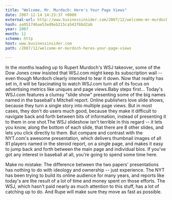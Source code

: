 ```yaml
---
title: "Welcome, Mr. Murdoch: Here's Your Page Views"
date: 2007-12-14 14:23:37 +0000
external-url: http://www.businessinsider.com/2007/12/welcome-mr-murdoch-heres-your-page-views
hash: aa951746ae53ed8eb215ca543f6bd2ab
year: 2007
month: 12
scheme: http
host: www.businessinsider.com
path: /2007/12/welcome-mr-murdoch-heres-your-page-views

---
```


In the months leading up to Rupert Murdoch's WSJ takeover, some of the Dow Jones crew insisted that WSJ.com might keep its subscription wall -- even though Murdoch clearly intended to tear it down. Now that reality has set in, it will be fascinating to watch WSJ.com turn all of its focus on advertising metrics like uniques and page views.Baby steps first... 
        Today's WSJ.com features a clumsy "slide show"
presenting some of the big names named in the baseball's Mitchell
report. Online publishers love slide shows, because they turn a single
story into multiple page views. But in most cases, they don't do users
much good, because they make it difficult to navigate back and forth
between bits of information, instead of presenting it to them in one
shot.The WSJ slideshow isn't terrible in this regard -- it lets you know,
along the bottom of each slide, that there are 8 other slides, and lets
you click directly to them. But compare and contrast with the NYT.com's
awesome presentation,
which delivers thumbnail images of all 81 players named in the steroid
report, on a single page, and makes it easy to jump back and forth
between the main page and individual bios. If you've got any interest
in baseball at all, you're going to spend some time here.

Make no mistake: The difference between the two papers' presentations has nothing to do with ideology and ownership -- just experience. The
NYT has been trying to build its online audience for many years, and
reports like today's are the result of a lot of time and money spent on
those efforts. The WSJ, which hasn't paid nearly as much attention to
this stuff, has a lot of catching up to do. And Rupe will make sure they
move as fast as possible.
